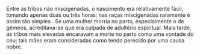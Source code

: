 ﻿Entre às tribos não miscigenadas, o nascimento  era relativamente fácil, tomando apenas duas ou três horas; nas raças miscigenadas raramente é assim tão simples . Se uma mulher morria no parto, especialmente o de gêmeos, acreditava-se que era culpada de adultério espiritual. Mais tarde, as tribos mais elevadas encaravam a morte no parto como uma vontade do céu; tais mães eram consideradas como tendo perecido por uma causa nobre.